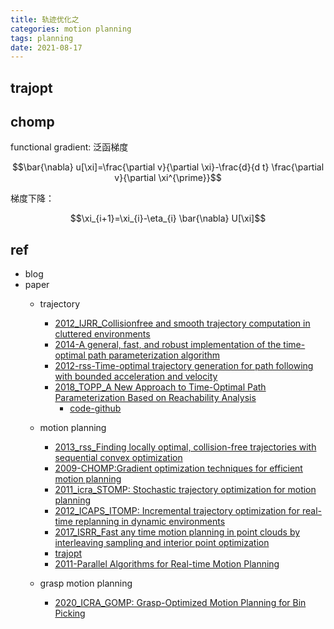 ```yaml
---
title: 轨迹优化之
categories: motion planning
tags: planning
date: 2021-08-17
---
```


## trajopt


## chomp

functional gradient: 泛函梯度

$$\bar{\nabla} u[\xi]=\frac{\partial v}{\partial \xi}-\frac{d}{d t} \frac{\partial v}{\partial \xi^{\prime}}$$

梯度下降：

$$\xi_{i+1}=\xi_{i}-\eta_{i} \bar{\nabla} U[\xi]$$


## ref

- blog 
- paper
    - trajectory
        - [2012_IJRR_Collisionfree and smooth trajectory computation in cluttered environments]()
        - [2014-A general, fast, and robust implementation of the time-optimal path parameterization algorithm]()
        - [2012-rss-Time-optimal trajectory generation for path following with bounded acceleration and velocity]()
        - [2018_TOPP_A New Approach to Time-Optimal Path Parameterization Based on Reachability Analysis](https://arxiv.org/abs/1707.07239)
            - [code-github](https://github.com/quangounet/TOPP)

    - motion planning
        - [2013_rss_Finding locally optimal, collision-free trajectories with sequential convex optimization]()
        - [2009-CHOMP:Gradient optimization techniques for efficient motion planning]()
        - [2011_icra_STOMP: Stochastic trajectory optimization for motion planning]()
        - [2012_ICAPS_ITOMP: Incremental trajectory optimization for real-time replanning in dynamic environments]()
        - [2017_ISRR_Fast any time motion planning in point clouds by interleaving sampling and interior point optimization]()
        - [trajopt](https://rll.berkeley.edu/trajopt/doc/sphinx_build/html/) 
        - [2011-Parallel Algorithms for Real-time Motion Planning](https://www.ri.cmu.edu/pub_files/2011/7/mcnaughton-thesis.pdf)
    - grasp motion planning
        - [2020_ICRA_GOMP: Grasp-Optimized Motion Planning for Bin Picking]()
